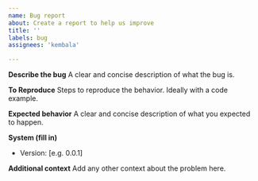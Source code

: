 ```yaml
---
name: Bug report
about: Create a report to help us improve
title: ''
labels: bug
assignees: 'kembala'

---
```


**Describe the bug**
A clear and concise description of what the bug is.

**To Reproduce**
Steps to reproduce the behavior. Ideally with a code example.

**Expected behavior**
A clear and concise description of what you expected to happen.

**System (fill in)**
 - Version: [e.g. 0.0.1]

**Additional context**
Add any other context about the problem here.
